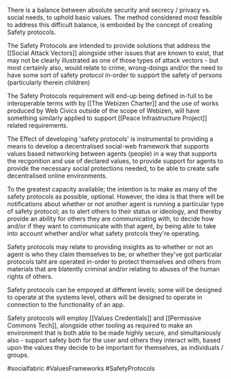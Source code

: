 There is a balance between absolute security and secrecy / privacy vs. social needs, to uphold basic values.  The method considered most feasible to address this difficult balance, is emboided by the concept of creating Safety protocols.

The Safety Protocols are intended to provide solutions that address the [[Social Attack Vectors]] alongside other issues that are known to exist, that may not be clearly illustrated as one of those types of attack vectors - but most certainly also, would relate to crime, wrong-doings and/or the need to have some sort of safety protocol in-order to support the safety of persons (particularly therein children)

The Safety Protocols requirement will end-up being defined in-full to be interoperable terms with by [[The Webizen Charter]] and the use of works produced by Web Civics outside of the scope of Webizen, will have something similarly applied to support [[Peace Infrastructure Project]] related requirements.  

The Effect of developing 'safety protocols' is instrumental to providing a means to develop a decentralised social-web framework that supports values based networking between agents (people) in a way that supports the recgonition and use of declared values, to provide support for agents to provide the necessary social protections needed, to be able to create safe decentralised online environments.   

To the greatest capacity available; the intention is to make as many of the safety protocols as possible, optional.  However, the idea is that there will be notifications about whether or not another agent is running a particular type of safety protocol; as to alert others to their status or ideology, and thereby provide an ability for others they are communicating with, to decide how and/or if they want to communicate with that agent, by being able to take into account whether and/or what safety protcols they're operating.   

Safety protocols may relate to providing insights as to whether or not an agent is who they claim themselves to be; or whether they've got particalar protocols taht are operated in-order to protect themselves and others from materials that are blatently criminal and/or relating to abuses of the human rights of others.  

Safety protocols can be empoyed at different levels; some will be designed to operate at the systems level, others will be designed to operate in connection to the functionality of an app.

Safety protocols will employ [[Values Credentials]] and [[Permissive Commons Tech]], alongside other tooling as required to make an environment that is both able to be made highly secure, and simultaniously also - support safety both for the user and others they interact with, based upon the values they decide to be important for themselves, as individuals / groups.   


#socialfabric #ValuesFrameworks #SafetyProtocols